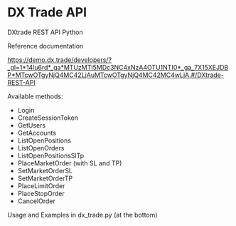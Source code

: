 # DX Trade API
DXtrade REST API Python

Reference documentation

https://demo.dx.trade/developers/?_gl=1*14lu6rd*_ga*MTUzMTI5MDc3NC4xNzA4OTU1NTI0*_ga_7X15XEJDBP*MTcwOTgyNjQ4MC42LjAuMTcwOTgyNjQ4MC42MC4wLjA.#/DXtrade-REST-API

Available methods: 

* Login
* CreateSessionToken
* GetUsers
* GetAccounts
* ListOpenPositions
* ListOpenOrders
* ListOpenPositionsSlTp
* PlaceMarketOrder (with SL and TP)
* SetMarketOrderSL
* SetMarketOrderTP
* PlaceLimitOrder
* PlaceStopOrder
* CancelOrder

Usage and Examples in dx_trade.py (at the bottom)

